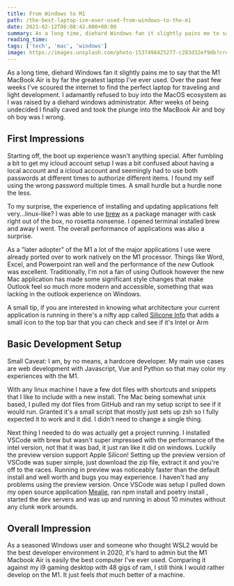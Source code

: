 ```yaml
---
title: From Windows to M1
path: /the-best-laptop-ive-ever-used-from-windows-to-the-m1
date: 2021-02-12T06:08:42.000+00:00
summary: As a long time, diehard Windows fan it slightly pains me to say that the M1 MacBook Air is by far the greatest laptop I've ever used. I adamantly refused to buy into the MacOS ecosystem but after weeks of being undecided on a new laptop I finally caved and took the plunge into the MacBook Air.
reading_time: 
tags: ['tech', 'mac', 'windows']
image: https://images.unsplash.com/photo-1537498425277-c283d32ef9db?crop=entropy&cs=tinysrgb&fit=max&fm=jpg&ixid=MXwxMTc3M3wwfDF8c2VhcmNofDF8fG1hY2Jvb2t8ZW58MHx8fA&ixlib=rb-1.2.1&q=80&w=2000
---
```



As a long time, diehard Windows fan it slightly pains me to say that the M1 MacBook Air is by far the greatest laptop I've ever used. Over the past few weeks I've scoured the internet to find the perfect laptop for traveling and light development. I adamantly refused to buy into the MacOS ecosystem as I was raised by a diehard windows administrator. After weeks of being undecided I finally caved and took the plunge into the MacBook Air and boy oh boy was I wrong.

First Impressions
-----------------

Starting off, the boot up experience wasn't anything special. After fumbling a bit to get my icloud account setup I was a bit confused about having a local account and a icloud account and seemingly had to use both passwords at different times to authorize different items. I found my self using the wrong password multiple times. A small hurdle but a hurdle none the less. 

To my surprise, the experience of installing and updating applications felt very...linux-like? I was able to use [brew](https://brew.sh/) as a package manager with cask right out of the box, no rosetta nonsense. I opened terminal installed brew and away I went. The overall performance of applications was also a surprise.

As a "later adopter" of the M1 a lot of the major applications I use were already ported over to work natively on the M1 processor. Things like Word, Excel, and Powerpoint ran well and the performance of the *new* Outlook was excellent. Traditionally, I'm not a fan of using Outlook however the new Mac application has made some significant style changes that make Outlook feel so much more modern and accessible, something that was lacking in the outlook experience on Windows. 

A small tip, if you are interested in knowing what architecture your current application is running in there's a nifty app called [Silicone Info](https://apps.apple.com/us/app/silicon-info/id1542271266?mt=12) that adds a small icon to the top bar that you can check and see if it's Intel or Arm 

Basic Development Setup
-----------------------

Small Caveat: I am, by no means, a hardcore developer. My main use cases are web development with Javascript, Vue and Python so that may color my experiences with the M1. 

With any linux machine I have a few dot files with shortcuts and snippets that I like to include with a new install. The Mac being somewhat unix based, I pulled my dot files from GitHub and ran my setup script to see if it would run. Granted it's a small script that mostly just sets up zsh so I fully expected it to work and it did. I didn't need to change a single thing. 

Next thing I needed to do was actually get a project running. I installed VSCode with brew but wasn't super impressed with the performance of the intel version, not that it was bad, it just ran like it did on windows. Luckily the preview version support Apple Silicon! Setting up the preview version of VSCode was super simple, just download the zip file, extract it and you're off to the races. Running in preview was noticeably faster than the default install and well worth and bugs you may experience. I haven't had any problems using the preview version. Once VSCode was setup I pulled down my open source application [Mealie](https://github.com/hay-kot/mealie), ran npm install and poetry install , started the dev servers and was up and running in about 10 minutes without any clunk work arounds. 

Overall Impression
------------------

As a seasoned Windows user and someone who thought WSL2 would be the best developer environment in 2020, it's hard to admin but the M1 Macbook Air is easily the best computer I've ever used. Comparing it against my i9 gaming desktop with 48 gigs of ram, I still think I would rather develop on the M1. It just feels *that* much better of a machine. 

